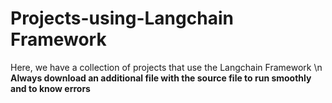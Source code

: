 # Projects-using-Langchain Framework
Here, we have a collection of projects that use the Langchain Framework \n
**Always download an additional file with the source file to run smoothly and to know errors** 
